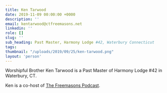 ```yaml
---
title: Ken Tarwood
date: 2019-11-09 00:00:00 +0000
description: ''
email: kentarwood@ctfreemasons.net
linkedin: ''
role: []
slug: ''
sub_heading: Past Master, Harmony Lodge #42, Waterbury Connecticut
tags:
thumbnail: "/uploads/2019/09/25/ken-tarwood.png"
layout: 'person'
---
```


Worshipful Brother Ken Tarwood is a Past Master of Harmony Lodge #42 in Waterbury, CT.

Ken is a co-host of [The Freemasons Podcast](https://www.stitcher.com/podcast/anchor-podcasts/the-freemasons).
